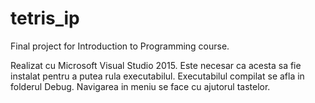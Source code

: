 # tetris_ip
Final project for Introduction to Programming course.

Realizat cu Microsoft Visual Studio 2015. Este necesar ca acesta sa fie instalat pentru a putea rula executabilul.
Executabilul compilat se afla in folderul Debug.
Navigarea in meniu se face cu ajutorul tastelor.
